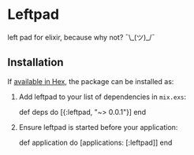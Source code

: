 # Leftpad

left pad for elixir, because why not? ¯\\\_(ツ)_/¯ 

## Installation

If [available in Hex](https://hex.pm/docs/publish), the package can be installed as:

  1. Add leftpad to your list of dependencies in `mix.exs`:

        def deps do
          [{:leftpad, "~> 0.0.1"}]
        end

  2. Ensure leftpad is started before your application:

        def application do
          [applications: [:leftpad]]
        end

